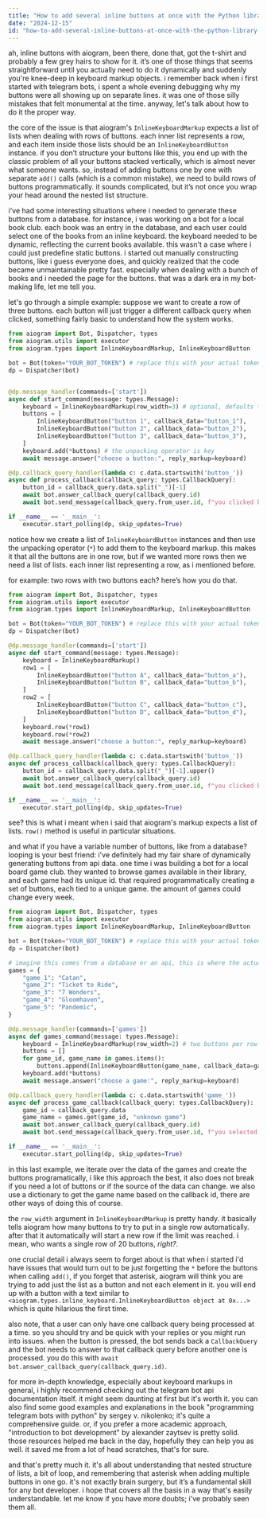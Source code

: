 ```yaml
---
title: "How to add several inline buttons at once with the Python library aiogram?"
date: "2024-12-15"
id: "how-to-add-several-inline-buttons-at-once-with-the-python-library-aiogram"
---
```


ah, inline buttons with aiogram, been there, done that, got the t-shirt and probably a few grey hairs to show for it. it’s one of those things that seems straightforward until you actually need to do it dynamically and suddenly you're knee-deep in keyboard markup objects. i remember back when i first started with telegram bots, i spent a whole evening debugging why my buttons were all showing up on separate lines. it was one of those silly mistakes that felt monumental at the time. anyway, let's talk about how to do it the proper way.

the core of the issue is that aiogram's `InlineKeyboardMarkup` expects a list of lists when dealing with rows of buttons. each inner list represents a row, and each item inside those lists should be an `InlineKeyboardButton` instance. if you don’t structure your buttons like this, you end up with the classic problem of all your buttons stacked vertically, which is almost never what someone wants. so, instead of adding buttons one by one with separate `add()` calls (which is a common mistake), we need to build rows of buttons programmatically. it sounds complicated, but it’s not once you wrap your head around the nested list structure.

i've had some interesting situations where i needed to generate these buttons from a database. for instance, i was working on a bot for a local book club. each book was an entry in the database, and each user could select one of the books from an inline keyboard. the keyboard needed to be dynamic, reflecting the current books available. this wasn't a case where i could just predefine static buttons. i started out manually constructing buttons, like i guess everyone does, and quickly realized that the code became unmaintainable pretty fast. especially when dealing with a bunch of books and i needed the page for the buttons. that was a dark era in my bot-making life, let me tell you.

let's go through a simple example: suppose we want to create a row of three buttons. each button will just trigger a different callback query when clicked, something fairly basic to understand how the system works.

```python
from aiogram import Bot, Dispatcher, types
from aiogram.utils import executor
from aiogram.types import InlineKeyboardMarkup, InlineKeyboardButton

bot = Bot(token="YOUR_BOT_TOKEN") # replace this with your actual token
dp = Dispatcher(bot)


@dp.message_handler(commands=['start'])
async def start_command(message: types.Message):
    keyboard = InlineKeyboardMarkup(row_width=3) # optional, defaults to 3
    buttons = [
        InlineKeyboardButton("button 1", callback_data="button_1"),
        InlineKeyboardButton("button 2", callback_data="button_2"),
        InlineKeyboardButton("button 3", callback_data="button_3"),
    ]
    keyboard.add(*buttons) # the unpacking operator is key
    await message.answer("choose a button:", reply_markup=keyboard)

@dp.callback_query_handler(lambda c: c.data.startswith('button_'))
async def process_callback(callback_query: types.CallbackQuery):
    button_id = callback_query.data.split("_")[-1]
    await bot.answer_callback_query(callback_query.id)
    await bot.send_message(callback_query.from_user.id, f"you clicked button {button_id}")

if __name__ == '__main__':
    executor.start_polling(dp, skip_updates=True)
```

notice how we create a list of `InlineKeyboardButton` instances and then use the unpacking operator (`*`) to add them to the keyboard markup. this makes it that all the buttons are in one row, but if we wanted more rows then we need a list of lists. each inner list representing a row, as i mentioned before.

for example: two rows with two buttons each? here’s how you do that.

```python
from aiogram import Bot, Dispatcher, types
from aiogram.utils import executor
from aiogram.types import InlineKeyboardMarkup, InlineKeyboardButton

bot = Bot(token="YOUR_BOT_TOKEN") # replace this with your actual token
dp = Dispatcher(bot)

@dp.message_handler(commands=['start'])
async def start_command(message: types.Message):
    keyboard = InlineKeyboardMarkup()
    row1 = [
        InlineKeyboardButton("button A", callback_data="button_a"),
        InlineKeyboardButton("button B", callback_data="button_b"),
    ]
    row2 = [
        InlineKeyboardButton("button C", callback_data="button_c"),
        InlineKeyboardButton("button D", callback_data="button_d"),
    ]
    keyboard.row(*row1)
    keyboard.row(*row2)
    await message.answer("choose a button:", reply_markup=keyboard)

@dp.callback_query_handler(lambda c: c.data.startswith('button_'))
async def process_callback(callback_query: types.CallbackQuery):
    button_id = callback_query.data.split("_")[-1].upper()
    await bot.answer_callback_query(callback_query.id)
    await bot.send_message(callback_query.from_user.id, f"you clicked button {button_id}")

if __name__ == '__main__':
    executor.start_polling(dp, skip_updates=True)
```
see? this is what i meant when i said that aiogram's markup expects a list of lists. `row()` method is useful in particular situations.

and what if you have a variable number of buttons, like from a database? looping is your best friend:
i've definitely had my fair share of dynamically generating buttons from api data. one time i was building a bot for a local board game club. they wanted to browse games available in their library, and each game had its unique id. that required programmatically creating a set of buttons, each tied to a unique game. the amount of games could change every week.

```python
from aiogram import Bot, Dispatcher, types
from aiogram.utils import executor
from aiogram.types import InlineKeyboardMarkup, InlineKeyboardButton

bot = Bot(token="YOUR_BOT_TOKEN") # replace this with your actual token
dp = Dispatcher(bot)

# imagine this comes from a database or an api, this is where the actual data will be
games = {
    "game_1": "Catan",
    "game_2": "Ticket to Ride",
    "game_3": "7 Wonders",
    "game_4": "Gloomhaven",
    "game_5": "Pandemic",
}

@dp.message_handler(commands=['games'])
async def games_command(message: types.Message):
    keyboard = InlineKeyboardMarkup(row_width=2) # two buttons per row this time
    buttons = []
    for game_id, game_name in games.items():
        buttons.append(InlineKeyboardButton(game_name, callback_data=game_id))
    keyboard.add(*buttons)
    await message.answer("choose a game:", reply_markup=keyboard)

@dp.callback_query_handler(lambda c: c.data.startswith('game_'))
async def process_game_callback(callback_query: types.CallbackQuery):
    game_id = callback_query.data
    game_name = games.get(game_id, "unknown game")
    await bot.answer_callback_query(callback_query.id)
    await bot.send_message(callback_query.from_user.id, f"you selected {game_name}")

if __name__ == '__main__':
    executor.start_polling(dp, skip_updates=True)
```

in this last example, we iterate over the data of the games and create the buttons programatically, i like this approach the best, it also does not break if you need a lot of buttons or if the source of the data can change. we also use a dictionary to get the game name based on the callback id, there are other ways of doing this of course.

the `row_width` argument in `InlineKeyboardMarkup` is pretty handy. it basically tells aiogram how many buttons to try to put in a single row automatically. after that it automatically will start a new row if the limit was reached. i mean, who wants a single row of 20 buttons, *right?*.

one crucial detail i always seem to forget about is that when i started i'd have issues that would turn out to be just forgetting the `*` before the buttons when calling `add()`, if you forget that asterisk, aiogram will think you are trying to add just the list as a button and not each element in it. you will end up with a button with a text similar to `<aiogram.types.inline_keyboard.InlineKeyboardButton object at 0x...>` which is quite hilarious the first time.

also note, that a user can only have one callback query being processed at a time. so you should try and be quick with your replies or you might run into issues. when the button is pressed, the bot sends back a `CallbackQuery` and the bot needs to answer to that callback query before another one is processed. you do this with `await bot.answer_callback_query(callback_query.id)`.

for more in-depth knowledge, especially about keyboard markups in general, i highly recommend checking out the telegram bot api documentation itself. it might seem daunting at first but it's worth it. you can also find some good examples and explanations in the book "programming telegram bots with python" by sergey v. nikolenko; it's quite a comprehensive guide. or, if you prefer a more academic approach, "introduction to bot development" by alexander zaytsev is pretty solid. those resources helped me back in the day, hopefully they can help you as well. it saved me from a lot of head scratches, that's for sure.

and that's pretty much it. it's all about understanding that nested structure of lists, a bit of loop, and remembering that asterisk when adding multiple buttons in one go. it's not exactly brain surgery, but it’s a fundamental skill for any bot developer. i hope that covers all the basis in a way that's easily understandable. let me know if you have more doubts; i've probably seen them all.
